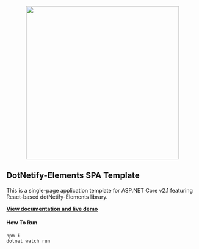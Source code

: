 <p align="center"><img width="400px" src="http://dotnetify.net/content/images/dotnetify-logo.png"></p>

## DotNetify-Elements SPA Template

This is a single-page application template for ASP.NET Core v2.1 featuring React-based dotNetify-Elements library. 

[**View documentation and live demo**](http://dotnetify.net/elements)  

#### How To Run

```
npm i
dotnet watch run
```